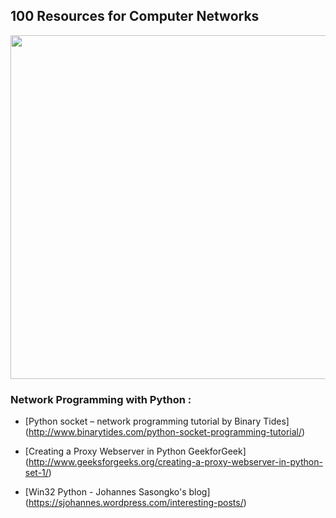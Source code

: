 ## 100 Resources for Computer Networks

<img src="http://www.fabuloussavers.com/new_wallpaper/Network_Datacenter_Wallpapers_freecomputerdesktopwallpaper_1366.jpg" width="550px" >

### Network Programming with Python :

- [Python socket – network programming tutorial by Binary Tides] (http://www.binarytides.com/python-socket-programming-tutorial/)

- [Creating a Proxy Webserver in Python GeekforGeek] (http://www.geeksforgeeks.org/creating-a-proxy-webserver-in-python-set-1/) 

- [Win32 Python - Johannes Sasongko's blog] (https://sjohannes.wordpress.com/interesting-posts/)
